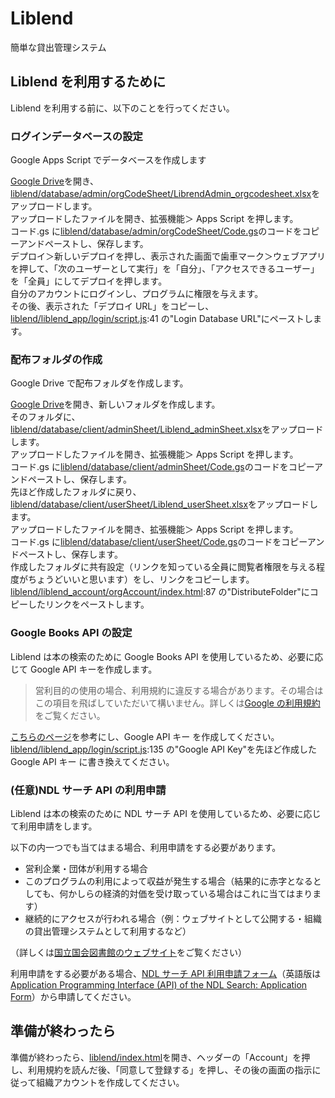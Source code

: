 # Liblend

簡単な貸出管理システム

## Liblend を利用するために

Liblend を利用する前に、以下のことを行ってください。

### ログインデータベースの設定

Google Apps Script でデータベースを作成します<br>

[Google Drive](https://drive.google.com/)を開き、[liblend/database/admin/orgCodeSheet/LibrendAdmin_orgcodesheet.xlsx](https://github.com/latorcmd/liblend/blob/main/database/admin/orgCodeSheet/LibrendAdmin_orgcodesheet.xlsx)をアップロードします。<br>
アップロードしたファイルを開き、拡張機能＞ Apps Script を押します。<br>
コード.gs に[liblend/database/admin/orgCodeSheet/Code.gs](https://github.com/latorcmd/liblend/blob/main/database/admin/orgCodeSheet/Code.gs)のコードをコピーアンドペーストし、保存します。<br>
デプロイ＞新しいデプロイを押し、表示された画面で歯車マーク＞ウェブアプリを押して、「次のユーザーとして実行」を「自分」、「アクセスできるユーザー」を「全員」にしてデプロイを押します。<br>
自分のアカウントにログインし、プログラムに権限を与えます。<br>
その後、表示された「デプロイ URL」をコピーし、[liblend/liblend_app/login/script.js](https://github.com/latorcmd/liblend/blob/main/liblend_app/login/script.js):41 の"Login Database URL"にペーストします。<br>

### 配布フォルダの作成

Google Drive で配布フォルダを作成します。<br>

[Google Drive](https://drive.google.com/)を開き、新しいフォルダを作成します。<br>
そのフォルダに、[liblend/database/client/adminSheet/Liblend_adminSheet.xlsx](https://github.com/latorcmd/liblend/blob/main/database/client/adminSheet/Liblend_adminSheet.xlsx)をアップロードします。<br>
アップロードしたファイルを開き、拡張機能＞ Apps Script を押します。<br>
コード.gs に[liblend/database/client/adminSheet/Code.gs](https://github.com/latorcmd/liblend/blob/main/database/client/adminSheet/Code.gs)のコードをコピーアンドペーストし、保存します。<br>
先ほど作成したフォルダに戻り、[liblend/database/client/userSheet/Liblend_userSheet.xlsx](https://github.com/latorcmd/liblend/blob/main/database/client/userSheet/Liblend_userSheet.xlsx)をアップロードします。<br>
アップロードしたファイルを開き、拡張機能＞ Apps Script を押します。<br>
コード.gs に[liblend/database/client/userSheet/Code.gs](https://github.com/latorcmd/liblend/blob/main/database/client/userSheet/Code.gs)のコードをコピーアンドペーストし、保存します。<br>
作成したフォルダに共有設定（リンクを知っている全員に閲覧者権限を与える程度がちょうどいいと思います）をし、リンクをコピーします。<br>
[liblend/liblend_account/orgAccount/index.html](https://github.com/latorcmd/liblend/blob/main/liblend_account/orgAccount/index.html):87 の"DistributeFolder"にコピーしたリンクをペーストします。

### Google Books API の設定

Liblend は本の検索のために Google Books API を使用しているため、必要に応じて Google API キーを作成します。<br>

> 営利目的の使用の場合、利用規約に違反する場合があります。その場合はこの項目を飛ばしていただいて構いません。詳しくは[Google の利用規約](https://developers.google.com/books/terms?hl=ja)をご覧ください。

[こちらのページ](https://qiita.com/ryamate/items/2a0cba391829e20009aa)を参考にし、Google API キー を作成してください。<br>
[liblend/liblend_app/login/script.js](https://github.com/latorcmd/liblend/blob/main/liblend_app/login/script.js):135 の"Google API Key"を先ほど作成した Google API キー に書き換えてください。<br>

### (任意)NDL サーチ API の利用申請

Liblend は本の検索のために NDL サーチ API を使用しているため、必要に応じて利用申請をします。<br>

以下の内一つでも当てはまる場合、利用申請をする必要があります。<br>

- 営利企業・団体が利用する場合
- このプログラムの利用によって収益が発生する場合（結果的に赤字となるとしても、何かしらの経済的対価を受け取っている場合はこれに当てはまります）
- 継続的にアクセスが行われる場合（例：ウェブサイトとして公開する・組織の貸出管理システムとして利用するなど）

（詳しくは[国立国会図書館のウェブサイト](https://ndlsearch.ndl.go.jp/help/api)をご覧ください）<br>

利用申請をする必要がある場合、[NDL サーチ API 利用申請フォーム](https://form.ndl.go.jp/form/pub/ndl1/api)（英語版は[Application Programming Interface (API) of the NDL Search: Application Form](https://form.ndl.go.jp/form/pub/ndl1/apien)）から申請してください。<br>

## 準備が終わったら

準備が終わったら、[liblend/index.html](https://github.com/latorcmd/liblend/blob/main/index.html)を開き、ヘッダーの「Account」を押し、利用規約を読んだ後、「同意して登録する」を押し、その後の画面の指示に従って組織アカウントを作成してください。
